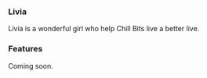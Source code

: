 ### Livia

Livia is a wonderful girl who help Chill Bits live a better live.

### Features

Coming soon.